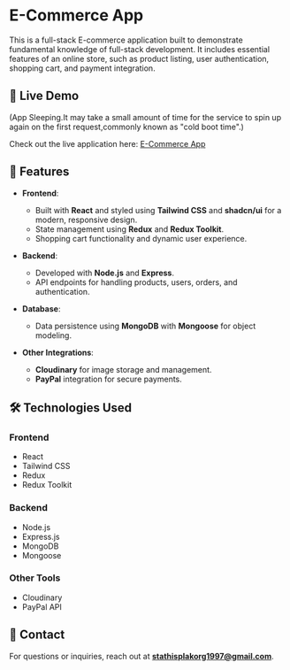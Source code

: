 # E-Commerce App

This is a full-stack E-commerce application built to demonstrate fundamental knowledge of full-stack development. It includes essential features of an online store, such as product listing, user authentication, shopping cart, and payment integration.

## 🚀 Live Demo
(App Sleeping.It may take a small amount of time for the service to spin up again on the first request,commonly known as "cold boot time".)

Check out the live application here: [E-Commerce App](https://ecommerce-px2q.onrender.com/shop/home)


## 📖 Features

- **Frontend**:
  - Built with **React** and styled using **Tailwind CSS** and **shadcn/ui** for a modern, responsive design.
  - State management using **Redux** and **Redux Toolkit**.
  - Shopping cart functionality and dynamic user experience.

- **Backend**:
  - Developed with **Node.js** and **Express**.
  - API endpoints for handling products, users, orders, and authentication.

- **Database**:
  - Data persistence using **MongoDB** with **Mongoose** for object modeling.

- **Other Integrations**:
  - **Cloudinary** for image storage and management.
  - **PayPal** integration for secure payments.

## 🛠️ Technologies Used

### Frontend
- React
- Tailwind CSS
- Redux
- Redux Toolkit

### Backend
- Node.js
- Express.js
- MongoDB
- Mongoose

### Other Tools
- Cloudinary
- PayPal API




## 📧 Contact

For questions or inquiries, reach out at **stathisplakorg1997@gmail.com**.
